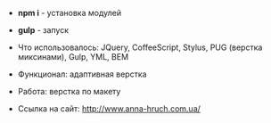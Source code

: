 * **npm i** - установка модулей
* **gulp** - запуск

* Что использовалось: JQuery, CoffeeScript, Stylus, PUG (верстка миксинами), Gulp, YML, BEM
* Функционал: адаптивная верстка
* Работа: верстка по макету
* Ссылка на сайт: http://www.anna-hruch.com.ua/